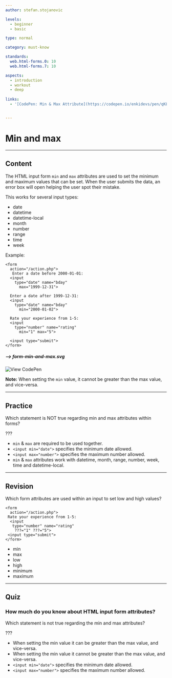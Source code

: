 ```yaml
---
author: stefan.stojanovic

levels:
  - beginner
  - basic

type: normal

category: must-know

standards:
  web.html-forms.0: 10
  web.html-forms.7: 10

aspects:
  - introduction
  - workout
  - deep
  
links:
  - '[CodePen: Min & Max Attribute](https://codepen.io/enkidevs/pen/qKLKJm){code}'


---
```

# Min and max
---
## Content

The HTML input form `min` and `max` attributes are used to set the minimum and maximum values that can be set. When the user submits the data, an error box will open helping the user spot their mistake.

This works for several input types:
 - date
 - datetime
 - datetime-local
 - month
 - number
 - range
 - time
 - week

Example:
```
<form
  action="/action.php">
   Enter a date before 2000-01-01:
  <input
    type="date" name="bday"
      max="1999-12-31">

  Enter a date after 1999-12-31:
  <input
    type="date" name="bday"
      min="2000-01-02">

  Rate your experience from 1-5:
  <input
    type="number" name="rating"
      min="1" max="5">

  <input type="submit">
</form>
```
##### --> form-min-and-max.svg

![View CodePen](https://codepen.io/enkidevs/pen/qKLKJm)

**Note:** When setting the `min` value, it cannot be greater than the max value, and vice-versa.

---
## Practice

Which statement is NOT true regarding min and max attributes within forms?

???

* `min` & `max` are required to be used together.
* `<input min="date">` specifies the minimum date allowed.
* `<input max="number">` specifies the maximum number allowed.
* `min` & `max` attributes work with datetime, month, range, number, week, time and datetime-local.

---
## Revision

Which form attributes are used within an input to set low and high values?

```
<form
  action="/action.php">
 Rate your experience from 1-5:
  <input
   type="number" name="rating"
    ???="1" ???="5">  
 <input type="submit">
</form>
```

* min
* max
* low
* high
* minimum
* maximum

---
## Quiz

### How much do you know about HTML input form attributes?

Which statement is not true regarding the min and max attributes?

???

 * When setting the min value it can be greater than the max value, and vice-versa.
 * When setting the min value it cannot be greater than the max value, and vice-versa.
 * `<input min="date">` specifies the minimum date allowed.
 * `<input max="number">` specifies the maximum number allowed.
